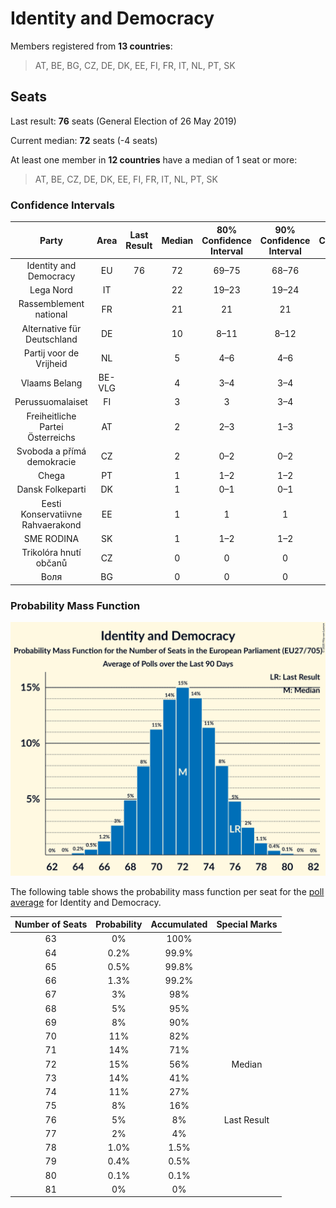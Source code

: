 # Identity and Democracy

Members registered from **13 countries**:

> AT, BE, BG, CZ, DE, DK, EE, FI, FR, IT, NL, PT, SK

## Seats

Last result: **76** seats (General Election of 26 May 2019)

Current median: **72** seats (-4 seats)

At least one member in **12 countries** have a median of 1 seat or more:

> AT, BE, CZ, DE, DK, EE, FI, FR, IT, NL, PT, SK

### Confidence Intervals

| Party | Area | Last Result | Median | 80% Confidence Interval | 90% Confidence Interval | 95% Confidence Interval | 99% Confidence Interval |
|:-----:|:----:|:-----------:|:------:|:-----------------------:|:-----------------------:|:-----------------------:|:-----------------------:|
| Identity and Democracy | EU | 76 | 72 | 69–75 | 68–76 | 67–77 | 65–79 |
| Lega Nord | IT | | 22 | 19–23 | 19–24 | 18–24 | 17–26 |
| Rassemblement national | FR | | 21 | 21 | 21 | 21–22 | 20–23 |
| Alternative für Deutschland | DE | | 10 | 8–11 | 8–12 | 8–12 | 7–13 |
| Partij voor de Vrijheid | NL | | 5 | 4–6 | 4–6 | 4–6 | 3–7 |
| Vlaams Belang | BE-VLG | | 4 | 3–4 | 3–4 | 3–4 | 3–4 |
| Perussuomalaiset | FI | | 3 | 3 | 3–4 | 3–4 | 3–4 |
| Freiheitliche Partei Österreichs | AT | | 2 | 2–3 | 1–3 | 1–3 | 1–3 |
| Svoboda a přímá demokracie | CZ | | 2 | 0–2 | 0–2 | 0–2 | 0–3 |
| Chega | PT | | 1 | 1–2 | 1–2 | 1–2 | 0–2 |
| Dansk Folkeparti | DK | | 1 | 0–1 | 0–1 | 0–1 | 0–1 |
| Eesti Konservatiivne Rahvaerakond | EE | | 1 | 1 | 1 | 1 | 1–2 |
| SME RODINA | SK | | 1 | 1–2 | 1–2 | 1–2 | 1–2 |
| Trikolóra hnutí občanů | CZ | | 0 | 0 | 0 | 0 | 0 |
| Воля | BG | | 0 | 0 | 0 | 0 | 0 |

### Probability Mass Function

![Graph with seats probability mass function not yet produced](average-2020-10-31-seats-pmf-identityanddemocracy.png "Seats Probability Mass Function")

The following table shows the probability mass function per seat for the [poll average](average-2020-10-31.html) for Identity and Democracy.

| Number of Seats | Probability | Accumulated | Special Marks |
|:---------------:|:-----------:|:-----------:|:-------------:|
| 63 | 0% | 100% |  |
| 64 | 0.2% | 99.9% |  |
| 65 | 0.5% | 99.8% |  |
| 66 | 1.3% | 99.2% |  |
| 67 | 3% | 98% |  |
| 68 | 5% | 95% |  |
| 69 | 8% | 90% |  |
| 70 | 11% | 82% |  |
| 71 | 14% | 71% |  |
| 72 | 15% | 56% | Median |
| 73 | 14% | 41% |  |
| 74 | 11% | 27% |  |
| 75 | 8% | 16% |  |
| 76 | 5% | 8% | Last Result |
| 77 | 2% | 4% |  |
| 78 | 1.0% | 1.5% |  |
| 79 | 0.4% | 0.5% |  |
| 80 | 0.1% | 0.1% |  |
| 81 | 0% | 0% |  |


